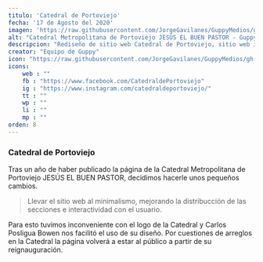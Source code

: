 ```yaml
---
titulo: 'Catedral de Portoviejo'
fecha: '17 de Agosto del 2020'
imagen: 'https://raw.githubusercontent.com/JorgeGavilanes/GuppyMedios/gh-pages/proyecto-catedral.png'
alt: "Catedral Metropolitana de Portoviejo JESÚS EL BUEN PASTOR - GuppyDigital"
descripcion: "Rediseño de sitio web Catedral de Portoviejo, sitio web informativo, minimalista y adaptado a dispositivos móviles."
creator: "Equipo de Guppy"
icon: "https://raw.githubusercontent.com/JorgeGavilanes/GuppyMedios/gh-pages/Guppy.svg"
icons:
    web : ""
    fb : "https://www.facebook.com/CatedraldePortoviejo"
    ig : "https://www.instagram.com/catedraldeportoviejo/"
    tt : ""
    wp : ""
    li : ""
    mp : ""
orden: 8
---
```


### Catedral de Portoviejo

Tras un año de haber publicado la página de la Catedral Metropolitana de Portoviejo JESÚS EL BUEN PASTOR, decidimos hacerle unos pequeños cambios.

>Llevar el sitio web al minimalismo, mejorando la distribucción de las secciones e interactividad con el usuario.

Para esto tuvimos inconveniente con el logo de la Catedral y Carlos Posligua Bowen nos facilitó el uso de su diseño. Por cuestiones de arreglos en la Catedral la página volverá a estar al público a partir de su reignauguración.